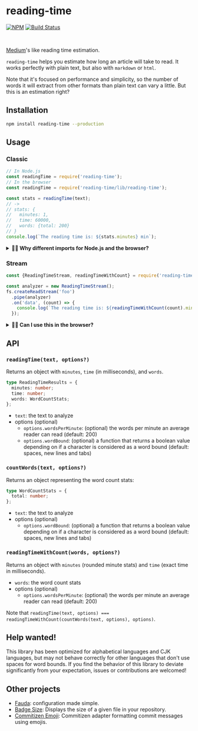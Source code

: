 # reading-time

[![NPM](http://img.shields.io/npm/v/reading-time.svg)](https://www.npmjs.org/package/reading-time) [![Build Status](http://img.shields.io/travis/ngryman/reading-time.svg)](https://travis-ci.org/ngryman/reading-time)

<br>

[Medium]'s like reading time estimation.

`reading-time` helps you estimate how long an article will take to read.
It works perfectly with plain text, but also with `markdown` or `html`.

Note that it's focused on performance and simplicity, so the number of words it will extract from other formats than plain text can vary a little. But this is an estimation right?

[medium]: https://medium.com

## Installation

```sh
npm install reading-time --production
```

## Usage

### Classic

```javascript
// In Node.js
const readingTime = require('reading-time');
// In the browser
const readingTime = require('reading-time/lib/reading-time');

const stats = readingTime(text);
// ->
// stats: {
//   minutes: 1,
//   time: 60000,
//   words: {total: 200}
// }
console.log(`The reading time is: ${stats.minutes} min`);
```

<details>
<summary><b>🙋‍♂️ Why different imports for Node.js and the browser?</b></summary><br>
  
This library is primarily for Node.js. The entrypoint also exports a `ReadingTimeStream` class which is, without polyfills, not supported in browsers. A simple workaround is to import the underlying `lib/reading-time` module.

**Note that in the upcoming `2.0.0` version, this won't be necessary anymore.**

</details>

### Stream

```javascript
const {ReadingTimeStream, readingTimeWithCount} = require('reading-time');

const analyzer = new ReadingTimeStream();
fs.createReadStream('foo')
  .pipe(analyzer)
  .on('data', (count) => {
    console.log(`The reading time is: ${readingTimeWithCount(count).minutes} min`);
  });
```

<details>
<summary><b>🙋‍♂️ Can I use this in the browser?</b></summary><br>
  
Yes. You need to provide the appropriate polyfills. Please refer to your bundler's documentation.

</details>

## API

### `readingTime(text, options?)`

Returns an object with `minutes`, `time` (in milliseconds), and `words`.

```ts
type ReadingTimeResults = {
  minutes: number;
  time: number;
  words: WordCountStats;
};
```

- `text`: the text to analyze
- options (optional)
  - `options.wordsPerMinute`: (optional) the words per minute an average reader can read (default: 200)
  - `options.wordBound`: (optional) a function that returns a boolean value depending on if a character is considered as a word bound (default: spaces, new lines and tabs)

### `countWords(text, options?)`

Returns an object representing the word count stats:

```ts
type WordCountStats = {
  total: number;
};
```

- `text`: the text to analyze
- options (optional)
  - `options.wordBound`: (optional) a function that returns a boolean value depending on if a character is considered as a word bound (default: spaces, new lines and tabs)

### `readingTimeWithCount(words, options?)`

Returns an object with `minutes` (rounded minute stats) and `time` (exact time in milliseconds).

- `words`: the word count stats
- options (optional)
  - `options.wordsPerMinute`: (optional) the words per minute an average reader can read (default: 200)

Note that `readingTime(text, options) === readingTimeWithCount(countWords(text, options), options)`.

## Help wanted!

This library has been optimized for alphabetical languages and CJK languages, but may not behave correctly for other languages that don't use spaces for word bounds. If you find the behavior of this library to deviate significantly from your expectation, issues or contributions are welcomed!

## Other projects

- [Fauda](https://github.com/ngryman/fauda): configuration made simple.
- [Badge Size](https://github.com/ngryman/badge-size): Displays the size of a given file in your repository.
- [Commitizen Emoji](https://github.com/ngryman/cz-emoji): Commitizen adapter formatting commit messages using emojis.
